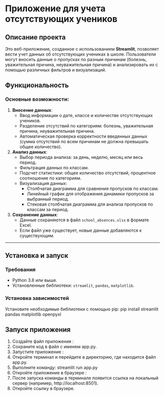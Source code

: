 # Приложение для учета отсутствующих учеников

## Описание проекта
Это веб-приложение, созданное с использованием **Streamlit**, позволяет вести учет данных об отсутствующих учениках в школе. Пользователи могут вносить данные о пропусках по разным причинам (болезнь, уважительная причина, неуважительная причина) и анализировать их с помощью различных фильтров и визуализаций.

## Функциональность
### Основные возможности:
1. **Внесение данных**:
   - Ввод информации о дате, классе и количестве отсутствующих учеников.
   - Разделение отсутствий по категориям: болезнь, уважительная причина, неуважительная причина.
   - Автоматическая проверка корректности введенных данных (сумма отсутствий по всем причинам не должна превышать общее количество).
2. **Анализ данных**:
   - Выбор периода анализа: за день, неделю, месяц или весь период.
   - Фильтрация данных по классам.
   - Подсчет статистики: общее количество отсутствий, процентное соотношение по категориям.
   - Визуализация данных:
     - Столбчатая диаграмма для сравнения пропусков по классам.
     - Линейный график для отображения динамики пропусков за выбранный период.
     - Стековая столбчатая диаграмма для анализа пропусков по классам за период.
3. **Сохранение данных**:
   - Данные сохраняются в файл `school_absences.xlsx` в формате Excel.
   - Если файл уже существует, новые данные добавляются к существующим.
---
## Установка и запуск
### Требования
- Python 3.8 или выше.
- Установленные библиотеки: `streamlit`, `pandas`, `matplotlib`.
### Установка зависимостей
Установите необходимые библиотеки с помощью pip:
pip install streamlit pandas matplotlib openpyxl

## Запуск приложения    
1. Создайте файл приложения :  
2. Сохраните код в файл с именем app.py.  
3. Запустите приложение :  
4. Откройте терминал и перейдите в директорию, где находится файл app.py.  
5. Выполните команду:  streamlit run app.py  
6. Откройте приложение в браузере :  
7. После запуска команды в терминале появится ссылка на локальный сервер (например, http://localhost:8501).  
8. Откройте ссылку в браузере.  

